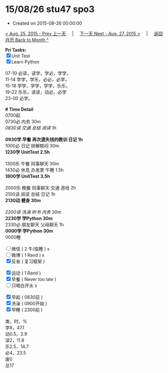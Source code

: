 # 15/08/26 stu47 spo3

- Created on 2015-08-26 00:00:00

[< Aug. 25, 2015 - Prev 上一天](_archived/lifelogs/2015/08/d25.md) &nbsp; &nbsp; | &nbsp; &nbsp; [下一天 Next - Aug. 27, 2015 >](_archived/lifelogs/2015/08/d27.md) &nbsp; &nbsp; |  &nbsp; &nbsp; [返回月历 Back to Month ^](_archived/lifelogs/2015/08/index.md)
<br/><div><strong>Pri Tasks:</strong></div><div><div><input checked="true" type="checkbox"/>Unit Test</div></div><div><input checked="true" type="checkbox"/>Learn Python</div><div><br/></div><div>07-10 必读，读学，学必，学学，</div><div>11-14 学学，学乐，必必，必学，</div><div>15-18 学学，学学，学学，乐乐，</div><div>19-22 乐乐，读读，动必，必学</div><div>23-00 必学。</div><div><br/></div><div><b># Time Detail</b></div><div>0700起</div><div>0730必 内务 30m</div><div><i>0830读 交通 总结 阅读 1h</i></div><div><br/></div><div><b>0930学 早餐 再次遗失钱的教训 日记 1h</b></div><div>1000必 日记 排解郁闷 30m</div><div><strong>1230学 UnitTest 2.5h</strong></div><div><br clear="none"/></div><div>1300乐 午餐 同事聊天 30m</div><div>1430必 休息 办发票 午睡 1.5h</div><div><strong>1800学 UnitTest 3.5</strong><strong>h</strong></div><div><br/></div><div>2000乐 晚餐 同事聊天 交通 游戏 2h</div><div>2100读 阅读 总结 日记 1h</div><div><b>2130动 健身 30m</b></div><div><i><br/></i></div><div><i>2200读 洗澡 听书 内务 30m</i></div><div><b>2230学 学Python 30m</b></div><div>2330必 朋友聊天 父母聊天 1h</div><div><b>0000学 学Python 30m</b></div><div>0000睡</div><div><br/></div><div><input type="checkbox"/>微信 ( 2 午/临睡 ) x</div><div><input type="checkbox"/>微博 ( 1 Rand ) x</div><div><input checked="true" type="checkbox"/>反省 ( 复习框架 ) </div><div><br/></div><div><div><input checked="true" type="checkbox"/>运动 ( 1 Rand ) </div><div><input checked="true" type="checkbox"/>早餐 ( Never too late ) </div></div><div><input type="checkbox"/>只喝白开水 x</div><div><br/></div><div><input checked="true" type="checkbox"/>早起 ( 0830前 ) </div><div><input checked="true" type="checkbox"/>洗澡 ( 0900开始 ) <br/></div><div><input checked="true" type="checkbox"/>早睡 ( 2300前 ) </div><div><br clear="none"/></div><div>类，时，%</div><div>学8，47.1</div><div>动0.5，2.9<br clear="none"/>读2，11.8<br clear="none"/>乐2.5，14.7<br clear="none"/>必4，23.5<br clear="none"/>废0<br clear="none"/>总17</div>
